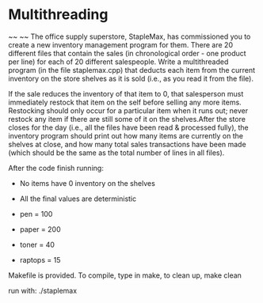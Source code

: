 # Multithreading
~~ ~~
The office supply superstore, StapleMax, has commissioned you to create a new inventory management program for them.
There are 20 different files that contain the sales (in chronological order - one product per line) for each of 20 different salespeople. Write a multithreaded program (in the file staplemax.cpp) that deducts each item from the current inventory on the store shelves as it is sold (i.e., as you read it from the file).

If the sale reduces the inventory of that item to 0, that salesperson must immediately restock that item on the self before selling any more items. 
Restocking should only occur for a particular item when it runs out; never restock any item if there are still some of it on the shelves.After the store closes for the day (i.e., all the files have been read & processed fully), the inventory program should print out how many items are currently on the shelves at close, and how many total sales transactions have been made (which should be the same as the total number of lines in all files). 

After the code finish running: 

- No items have 0 inventory on the shelves
- All the final values are deterministic


- pen = 100 
- paper = 200
- toner = 40
- raptops = 15


Makefile is provided. To compile, type in make, to clean up, make clean

run with: ./staplemax


